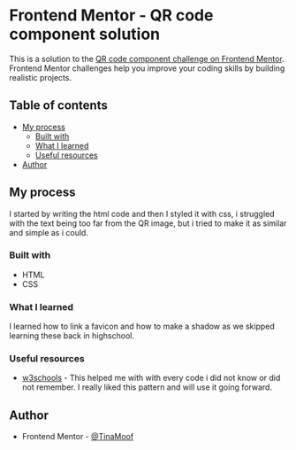 # Frontend Mentor - QR code component solution

This is a solution to the [QR code component challenge on Frontend Mentor](https://www.frontendmentor.io/challenges/qr-code-component-iux_sIO_H). Frontend Mentor challenges help you improve your coding skills by building realistic projects. 

## Table of contents

- [My process](#my-process)
  - [Built with](#built-with)
  - [What I learned](#what-i-learned)
  - [Useful resources](#useful-resources)
- [Author](#author)


## My process
I started by writing the html code and then I styled it with css, i struggled with the text being too far from the QR image, but i tried to make it as similar and simple as i could.

### Built with

- HTML
- CSS


### What I learned
I learned how to link a favicon and how to make a shadow as we skipped learning these back in highschool.


### Useful resources

- [w3schools](https://w3schools.com/) - This helped me with with every code i did not know or did not remember. I really liked this pattern and will use it going forward.


## Author


- Frontend Mentor - [@TinaMoof](https://www.frontendmentor.io/profile/TinaMoof)



